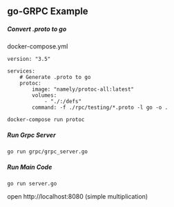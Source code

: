## go-GRPC Example

##### Convert .proto to go
docker-compose.yml
```
version: "3.5"

services:
    # Generate .proto to go
    protoc:
        image: "namely/protoc-all:latest"
        volumes: 
            - "./:/defs"
        command: -f ./rpc/testing/*.proto -l go -o .
```
```
docker-compose run protoc
```

##### Run Grpc Server
```
go run grpc/grpc_server.go
```

##### Run Main Code
```
go run server.go
```

open http://localhost:8080 (simple multiplication)

